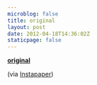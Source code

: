 ```yaml
---
microblog: false
title: original
layout: post
date: 2012-04-18T14:36:02Z
staticpage: false
---
```


**[original](http://mattgemmell.com/2012/04/13/augmented-paper/)**

(via [Instapaper](http://www.instapaper.com/))

